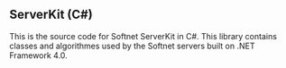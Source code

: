## ServerKit (C#)

This is the source code for Softnet ServerKit in C#. This library contains classes and algorithmes used by the Softnet servers built on .NET Framework 4.0.
